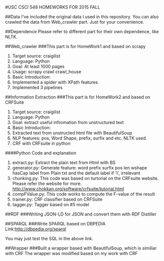 #USC CSCI 548 HOMEWORKS FOR 2015 FALL

##Data
I've included the original data I used in this repository. You can also crawled the data from Web_crawler part. Just for your convenience.

##Dependence
Please refer to different part for their own dependence, like NLTK.

##Web_crawler
###This part is for HomeWork1 and based on scrapy
1. Target source: craigilist
2. Language: Python
3. Goal: At least 1000 pages
4. Usage: scrapy crawl crawl_house
5. Basic Introduction:
  1. Implemented a spider with XPath features
  2. Implemented 3 pipelines


##Information Extraction
###This part is for HomeWork2 and based on CRFSuite
1. Target source: craigilist
2. Language: Python
3. Goal: extract useful infromation from unstructured text
4. Basic Introduction:
  1. Extracted text from unstructed html file with BeautifulSoup
  2. NLP features: pos, Word Shape, prefix, surfix and etc. NLTK used.
  3. CRF with CRFsuite in python

####Python Code and explanation
1. extract.py: Extract the plain text from Html with BS
2. generator.py: Generate feature: word prefix surfix pos len wshape hasCap label from Plain txt and the default label if 'I', irrelevant
3. chunking.py: This code was based on turtorial on the CRFsuite website. Please refer the website for more. http://www.chokkan.org/software/crfsuite/tutorial.html
4. compFValue.py: This code works to compute the F-value of the result
5. trainer.py: CRF classifier based on CRFSuite
6. tagger.py: Tagger based on #5 model

##RDF
###Writing JSON-LD for JSON and convert them with RDF Distiller


##SPARQL
###Write SPARQL based on DBPEDIA
Link:http://dbpedia.org/sparql

You may just test the SQL in the above link.

##Wrapper
###Built a wrapper based with BeautifulSoup, which is similiar with CRF
The wrapper was modified based on my work with CRF
